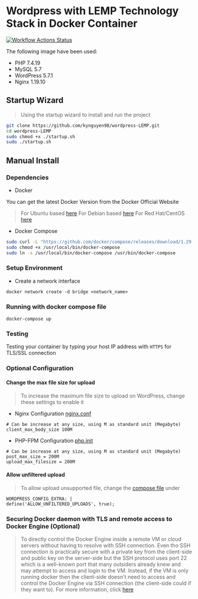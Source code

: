 # Wordpress with LEMP Technology Stack in Docker Container
[![Workflow Actions Status](https://github.com/svenikea/Wordpress-LEMP/workflows/Github-Action/badge.svg)](https://github.com/svenikea/Wordpress-LEMP/actions)

The following image have been used:

* PHP 7.4.19
* MySQL 5.7
* WordPress 5.7.1
* Nginx 1.19.10

## Startup Wizard 

> Using the startup wizard to install and run the project

```bash
git clone https://github.com/kynguyen98/wordpress-LEMP.git
cd wordpress-LEMP
sudo chmod +x ./startup.sh
sudo ./startup.sh
```


## Manual Install 
### Dependencies
* Docker

 You can get the latest Docker Version from the Docker Official Website 

> For Ubuntu based [here](https://docs.docker.com/engine/install/ubuntu/)
> For Debian based [here](https://docs.docker.com/engine/install/debian/)
> For Red Hat/CentOS [here](https://docs.docker.com/engine/install/centos/)

* Docker Compose

```bash
sudo curl -L "https://github.com/docker/compose/releases/download/1.29.2/docker-compose-$(uname -s)-$(uname -m)" -o /usr/local/bin/docker-compose
sudo chmod +x /usr/local/bin/docker-compose
sudo ln -s /usr/local/bin/docker-compose /usr/bin/docker-compose
```

### Setup Environment 
* Create a network interface 

```
docker network create -d bridge <network_name>
```

### Running with docker compose file 

```
docker-compose up
```

### Testing 
Testing your container by typing your host IP address with ```HTTPS``` for TLS/SSL connection

### Optional Configuration

#### Change the max file size for upload

> To increase the maximum file size to upload on WordPress, change these settings to enable it

* Nginx Configuration [nginx.conf](./nginx/my-nginx.conf)

```
# Can be increase at any size, using M as standard unit (Megabyte)
client_max_body_size 100M 
```

* PHP-FPM Configuration [php.init](./wordpress/php-fpm/my-php-development.ini)

```
# Can be increase at any size, using M as standard unit (Megabyte)
post_max_size = 200M
upload_max_filesize = 200M 
```

#### Allow unfiltered upload 

> To allow upload unsupported file, change the [compose file](docker-compose.yaml) under 

```                        
WORDPRESS_CONFIG_EXTRA: |
define('ALLOW_UNFILTERED_UPLOADS', true);
```


### Securing Docker daemon with TLS and remote access to Docker Engine (Optional)

> To directly control the Docker Engine inside a remote VM or cloud servers without having to resolve with SSH connection. Even tho SSH connection is practically secure with a private key from the client-side and public key on the server-side but the SSH protocol uses port 22 which is a well-known port that many outsiders already knew and may attempt to access and login to the VM. Instead, if the VM is only running docker then the client-side doesn't need to access and control the Docker Engine via SSH connection (the client-side could if they want to).
> For more information, click [here](./REMOTE.MD)

